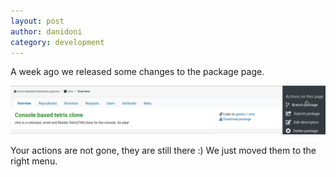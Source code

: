 ```yaml
---
layout: post
author: danidoni
category: development
---
```

A week ago we released some changes to the package page.

<img src="/images/posts/quick-update-about-package-actions/package_actions_in_the_right_menu.png" />

Your actions are not gone, they are still there :) We just moved them to the right menu. 
